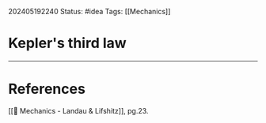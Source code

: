 202405192240
Status: #idea
Tags: [[Mechanics]]

# Kepler's third law




___
# References
[[📕 Mechanics - Landau & Lifshitz]], pg.23.